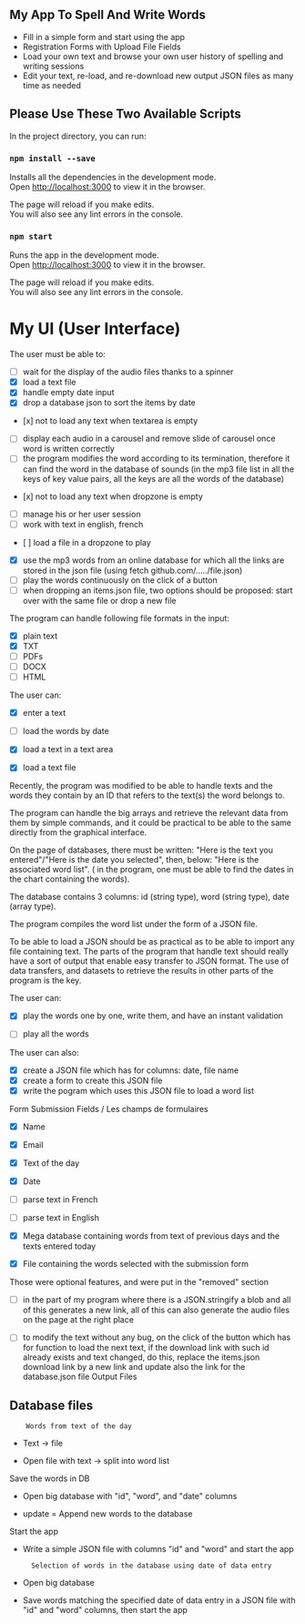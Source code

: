## My App To Spell And Write Words 

- Fill in a simple form and start using the app
- Registration Forms with Upload File Fields
- Load your own text and browse your own user history of spelling and writing sessions
- Edit your text, re-load, and re-download new output JSON files as many time as needed

## Please Use These Two Available Scripts

In the project directory, you can run:

### `npm install --save`

Installs all the dependencies in the development mode.<br>
Open [http://localhost:3000](http://localhost:3000) to view it in the browser.

The page will reload if you make edits.<br>
You will also see any lint errors in the console.

### `npm start`

Runs the app in the development mode.<br>
Open [http://localhost:3000](http://localhost:3000) to view it in the browser.

The page will reload if you make edits.<br>
You will also see any lint errors in the console.

# My UI (User Interface)

The user must be able to: 

- [ ] wait for the display of the audio files thanks to a spinner 
- [x] load a text file
- [x] handle empty date input
- [x] drop a database json to sort the items by date
- [x] not to load any text when textarea is empty
- [ ] display each audio in a carousel and remove slide of carousel once word is written correctly
- [ ] the program modifies the word according to its termination, therefore it can find the word in the database of sounds (in the mp3 file list in all the keys of key value pairs, all the keys are all the words of the database)
- [x] not to load any text when dropzone is empty
- [ ] manage his or her user session 
- [ ] work with text in english, french 
- [ ] load a file in a dropzone to play
- [x] use the mp3 words from an online database for which all the links are stored in the json file (using fetch github.com/...../file.json)
- [ ] play the words continuously on the click of a button
- [ ] when dropping an items.json file, two options should be proposed: start over with the same file or drop a new file

The program can handle following file formats in the input:

- [x] plain text
- [x] TXT
- [ ] PDFs 
- [ ] DOCX
- [ ] HTML

The user can: 

- [x] enter a text
- [ ] load the words by date
- [x] load a text in a text area
- [x] load a text file



Recently, the program was modified to be able to handle texts and the words they contain by an ID that refers to the text(s) the word belongs to.

The program can handle the big arrays and retrieve the relevant data from them by simple commands, and it could be practical to be able to the same directly from the graphical interface.

On the page of databases, there must be written: "Here is the text you entered"/"Here is the date you selected", then, below: "Here is the associated word list". ( in the program, one must be able to find the dates in the chart containing the words).

The database contains 3 columns: id (string type), word (string type), date (array type).

The program compiles the word list under the form of a JSON file.

To be able to load a JSON should be as practical as to be able to import any file containing text. The parts of the program that handle text should really have a sort of output that enable easy transfer to JSON format. The use of data transfers, and datasets to retrieve the results in other parts of the program is the key.

The user can: 

- [x] play the words one by one, write them, and have an instant validation

- [ ] play all the words


The user can also:

- [x] create a JSON file which has for columns: date, file name
- [x] create a form to create this JSON file
- [x] write the pogram which uses this JSON file to load a word list

Form Submission Fields / Les champs de formulaires

- [x] Name
- [x] Email
- [x] Text of the day
- [x] Date
- [ ] parse text in French
- [ ] parse text in English

- [x] Mega database containing words from text of previous days and the texts entered today
- [x] File containing the words selected with the submission form 

Those were optional features, and were put in the "removed" section

- [ ] in the part of my program where there is a JSON.stringify a blob and all of this generates a new link, all of this can also generate the audio files on the page at the right place
- [ ] to modify the text without any bug, on the click of the button which has for function to load the next text, if the download link with such id already exists and text changed, do this, replace the items.json download link by a new link and update also the link for the database.json file
Output Files



## Database files

        Words from text of the day 

- Text -> file

- Open file with text -> split into word list

Save the words in DB
    
- Open big database with "id", "word", and "date" columns

- update = Append new words to the database

Start the app

- Write a simple JSON file with columns "id" and "word" and start the app 


        Selection of words in the database using date of data entry

- Open big database 

- Save words matching the specified date of data entry in a JSON file with "id" and "word" columns, then start the app
